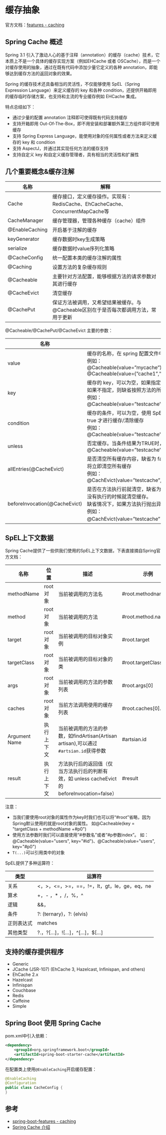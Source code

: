 # 缓存抽象

官方文档：[features - caching](https://docs.spring.io/spring-boot/docs/current/reference/html/spring-boot-features.html#boot-features-caching)

## Spring Cache 概述

Spring 3.1 引入了激动人心的基于注释（annotation）的缓存（cache）技术，它本质上不是一个具体的缓存实现方案（例如EHCache 或者 OSCache），而是一个对缓存使用的抽象，通过在既有代码中添加少量它定义的各种 annotation，即能够达到缓存方法的返回对象的效果。

Spring 的缓存技术还具备相当的灵活性，不仅能够使用 SpEL（Spring Expression Language）来定义缓存的 key 和各种 condition，还提供开箱即用的缓存临时存储方案，也支持和主流的专业缓存例如 EHCache 集成。

特点总结如下：

- 通过少量的配置 annotation 注释即可使得既有代码支持缓存
- 支持开箱即用 Out-Of-The-Box，即不用安装和部署额外第三方组件即可使用缓存
- 支持 Spring Express Language，能使用对象的任何属性或者方法来定义缓存的 key 和 condition
- 支持 AspectJ，并通过其实现任何方法的缓存支持
- 支持自定义 key 和自定义缓存管理者，具有相当的灵活性和扩展性

## 几个重要概念&缓存注解

|名称  |解释  |
|---------|---------|
|Cache     |缓存接口，定义缓存操作。实现有：RedisCache、EhCacheCache、ConcurrentMapCache等         |
|CacheManager     |缓存管理器，管理各种缓存（cache）组件         |
|@EnableCaching     |开启基于注解的缓存         |
|keyGenerator     |缓存数据时key生成策略         |
|serialize     |缓存数据时value序列化策略         |
|@CacheConfig     |统一配置本类的缓存注解的属性         |
|@Caching     |设置方法的复杂缓存规则         |
|@Cacheable     |主要针对方法配置，能够根据方法的请求参数对其进行缓存         |
|@CacheEvict     |清空缓存         |
|@CachePut     |保证方法被调用，又希望结果被缓存。与@Cacheable区别在于是否每次都调用方法，常用于更新         |

@Cacheable/@CachePut/@CacheEvict 主要的参数：


|名称  |解释  |
|---------|---------|
|value     |缓存的名称，在 spring 配置文件中定义，必须指定至少一个<br>例如：<br>@Cacheable(value=”mycache”)<br>@Cacheable(value={”cache1”,”cache2”}         |
|key     |缓存的 key，可以为空，如果指定要按照 SpEL 表达式编写，<br>如果不指定，则缺省按照方法的所有参数进行组合<br>例如：<br>@Cacheable(value=”testcache”,key=”#id”)         |
|condition     |缓存的条件，可以为空，使用 SpEL 编写，返回 true 或者 false，只有为 true 才进行缓存/清除缓存<br>例如：<br>@Cacheable(value=”testcache”,condition=”#userName.length()>2”)         |
|unless     |否定缓存。当条件结果为TRUE时，就不会缓存。<br>@Cacheable(value=”testcache”,unless=”#userName.length()>2”)         |
|allEntries(@CacheEvict)     |是否清空所有缓存内容，缺省为 false，如果指定为 true，则方法调用后将立即清空所有缓存<br>例如：<br>@CachEvict(value=”testcache”,allEntries=true)         |
|beforeInvocation(@CacheEvict)     |是否在方法执行前就清空，缺省为 false，如果指定为 true，则在方法还没有执行的时候就清空缓存。<br>缺省情况下，如果方法执行抛出异常，则不会清空缓存<br>例如：<br>@CachEvict(value=”testcache”，beforeInvocation=true)       |

## SpEL上下文数据

Spring Cache提供了一些供我们使用的SpEL上下文数据，下表直接摘自Spring官方文档：

|名称  |位置  |描述  |示例  |
|---------|---------|---------|---------|
|methodName     |root对象         |当前被调用的方法名         |#root.methodname         |
|method     |root对象         |当前被调用的方法         |#root.method.name         |
|target     |root对象         |当前被调用的目标对象实例         |#root.target         |
|targetClass     |root对象         |当前被调用的目标对象的类         |#root.targetClass         |
|args     |root对象         |当前被调用的方法的参数列表         |#root.args[0]         |
|caches     |root对象         |当前方法调用使用的缓存列表         |#root.caches[0].name         |
|Argument Name     |执行上下文         |当前被调用的方法的参数，如findArtisan(Artisan artisan),可以通过`#artsian.id`获得参数         |#artsian.id         |
|result     |执行上下文         |方法执行后的返回值（仅当方法执行后的判断有效，如 unless cacheEvict的beforeInvocation=false）         |#result         |

注意：

- 当我们要使用root对象的属性作为key时我们也可以将“#root”省略，因为Spring默认使用的就是root对象的属性。 如@Cacheable(key = "targetClass + methodName +#p0")
- 使用方法参数时我们可以直接使用“#参数名”或者“#p参数index”。 如：@Cacheable(value="users", key="#id")、@Cacheable(value="users", key="#p0")
- `T(...)`可以引用类中的对象

SpEL提供了多种运算符：

|类型  |运算符  |
|---------|---------|
|关系     |<，>，<=，>=，==，!=，lt，gt，le，ge，eq，ne         |
|算术     |+，- ，* ，/，%，^         |
|逻辑     |&&，||，!，and，or，not，between，instanceof         |
|条件     |?: (ternary)，?: (elvis)         |
|正则表达式     |matches         |
|其他类型     |?.，?[…]，![…]，^[…]，$[…]         |


## 支持的缓存提供程序

- Generic
- JCache (JSR-107) (EhCache 3, Hazelcast, Infinispan, and others)
- EhCache 2.x
- Hazelcast
- Infinispan
- Couchbase
- Redis
- Caffeine
- Simple

## Spring Boot 使用 Spring Cache

pom.xml中引入依赖：

```xml
<dependency>
    <groupId>org.springframework.boot</groupId>
    <artifactId>spring-boot-starter-cache</artifactId>
</dependency>
```

在配置类上使用`@EnableCaching`开启缓存配置：

```java
@EnableCaching
@Configuration
public class CacheConfig {
}
```

## 参考

- [spring-boot-features - caching](https://docs.spring.io/spring-boot/docs/current/reference/html/spring-boot-features.html#boot-features-caching)
- [Spring Cache 介绍](https://www.cnblogs.com/rollenholt/p/4202631.html)
